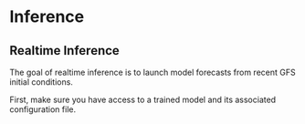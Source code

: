 # Inference

## Realtime Inference
The goal of realtime inference is to launch model forecasts from recent GFS initial conditions.

First, make sure you have access to a trained model and its associated configuration file. 

